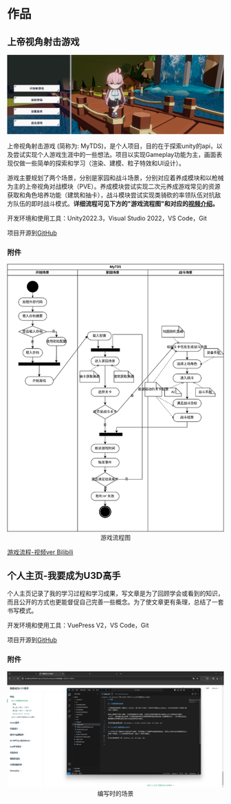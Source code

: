 # 作品

## 上帝视角射击游戏

<img src='../img/my-tds-0.png'>

上帝视角射击游戏 (简称为: MyTDS)，是个人项目，目的在于探索unity的api，以及尝试实现个人游戏生涯中的一些想法。项目以实现Gameplay功能为主，画面表现仅做一些简单的探索和学习（渲染、建模、粒子特效和UI设计）。

游戏主要规划了两个场景，分别是家园和战斗场景，分别对应着养成模块和以枪械为主的上帝视角对战模块（PVE）。养成模块尝试实现二次元养成游戏常见的资源获取和角色培养功能（建筑和抽卡），战斗模块尝试实现类骑砍的率领队伍对抗敌方队伍的即时战斗模式。**详细流程可见下方的"游戏流程图"和对应的[视频介绍](https://www.bilibili.com/video/BV136421g7vi)。**

开发环境和使用工具：Unity2022.3，Visual Studio 2022，VS Code，Git

项目开源到[GitHub](https://github.com/Unarimit/my-topdown-shooting-game)

### 附件

<img src='../img/projects-2.svg'>

<center> 游戏流程图 </center>

[游戏流程-视频ver Bilibili](https://www.bilibili.com/video/BV136421g7vi)


## 个人主页-我要成为U3D高手

个人主页记录了我的学习过程和学习成果，写文章是为了回顾学会或看到的知识，而且公开的方式也更能督促自己完善一些概念。为了使文章更有条理，总结了一套书写模式。

开发环境和使用工具：VuePress V2，VS Code，Git

项目开源到[GitHub](https://github.com/Unarimit/unarimit.github.io)

### 附件

<img src='../img/projects-1.png'>

<center> 编写时的场景 </center>
